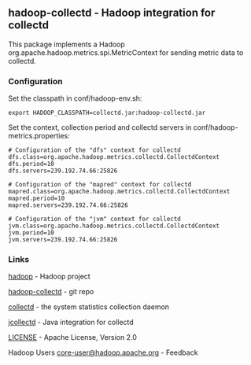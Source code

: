 ## hadoop-collectd - Hadoop integration for collectd

This package implements a Hadoop org.apache.hadoop.metrics.spi.MetricContext
for sending metric data to collectd.

### Configuration

Set the classpath in conf/hadoop-env.sh:

    export HADOOP_CLASSPATH=collectd.jar:hadoop-collectd.jar

Set the context, collection period and collectd servers in conf/hadoop-metrics.properties:

    # Configuration of the "dfs" context for collectd
    dfs.class=org.apache.hadoop.metrics.collectd.CollectdContext
    dfs.period=10
    dfs.servers=239.192.74.66:25826
    
    # Configuration of the "mapred" context for collectd
    mapred.class=org.apache.hadoop.metrics.collectd.CollectdContext
    mapred.period=10
    mapred.servers=239.192.74.66:25826

    # Configuration of the "jvm" context for collectd
    jvm.class=org.apache.hadoop.metrics.collectd.CollectdContext
    jvm.period=10
    jvm.servers=239.192.74.66:25826

### Links

[hadoop](http://hadoop.apache.org/core/) - Hadoop project

[hadoop-collectd](http://github.com/MichaelTamm/hadoop-collectd) - git repo

[collectd](http://collectd.org) - the system statistics collection daemon

[jcollectd](http://support.hyperic.com/display/hypcomm/jcollectd) - Java integration for collectd

[LICENSE](http://www.apache.org/licenses/LICENSE-2.0) - Apache License, Version 2.0

Hadoop Users <core-user@hadoop.apache.org> - Feedback

